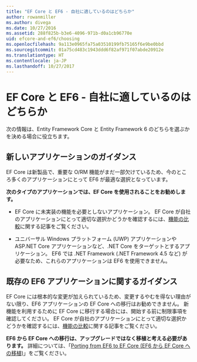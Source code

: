 ```yaml
---
title: "EF Core と EF6 - 自社に適しているのはどちらか"
author: rowanmiller
ms.author: divega
ms.date: 10/27/2016
ms.assetid: 288f825b-b3e6-4096-971b-d0a1cb96770e
uid: efcore-and-ef6/choosing
ms.openlocfilehash: 9a113e0965fa75a03510199fb75165f6e9be0bbd
ms.sourcegitcommit: 01a75cd483c1943ddd6f82af971f07abde20912e
ms.translationtype: HT
ms.contentlocale: ja-JP
ms.lasthandoff: 10/27/2017
---
```

# <a name="ef-core-and-ef6-which-one-is-right-for-you"></a>EF Core と EF6 - 自社に適しているのはどちらか

次の情報は、Entity Framework Core と Entity Framework 6 のどちらを選ぶかを決める場合に役立ちます。

## <a name="guidance-for-new-applications"></a>新しいアプリケーションのガイダンス

EF Core は新製品で、重要な O/RM 機能がまだ一部欠けているため、今のところ多くのアプリケーションにとって EF6 が最適な選択となっています。

**次のタイプのアプリケーションでは、EF Core を使用されることをお勧めします。**

* EF Core に未実装の機能を必要としないアプリケーション。 EF Core が自社のアプリケーションにとって適切な選択かどうかを確認するには、[機能の比較](features.md)に関する記事をご覧ください。

* ユニバーサル Windows プラットフォーム (UWP) アプリケーションや ASP.NET Core アプリケーションなど、.NET Core をターゲットとするアプリケーション。 EF6 では .NET Framework (.NET Framework 4.5 など) が必要なため、これらのアプリケーションは EF6 を使用できません。

## <a name="guidance-for-existing-ef6-applications"></a>既存の EF6 アプリケーションに関するガイダンス

EF Core には根本的な変更が加えられているため、変更するやむを得ない理由がない限り、EF6 アプリケーションの EF Core への移行はお勧めできません。 新機能を利用するために EF Core に移行する場合には、開始する前に制限事項を確認してください。 EF Core が自社のアプリケーションにとって適切な選択かどうかを確認するには、[機能の比較](features.md)に関する記事をご覧ください。

**EF6 から EF Core への移行は、アップグレードではなく移植と考える必要があります。** 詳細については、「[Porting from EF6 to EF Core (EF6 から EF Core への移植)](porting/index.md)」をご覧ください。
